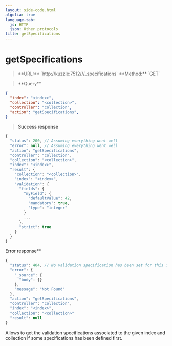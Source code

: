 ```yaml
---
layout: side-code.html
algolia: true
language-tab:
  js: HTTP
  json: Other protocols
title: getSpecifications
---
```


# getSpecifications


<blockquote class="js">
<p>
**URL:** `http://kuzzle:7512/<index>/<collection>/_specifications`  
**Method:** `GET`
</p>
</blockquote>

<blockquote class="json">
<p>
**Query**
</p>
</blockquote>


```json
{
  "index": "<index>",
  "collection": "<collection>",
  "controller": "collection",
  "action": "getSpecifications",
}
```

>**Success response**

```javascript
{
  "status": 200, // Assuming everything went well
  "error": null, // Assuming everything went well
  "action": "getSpecifications",
  "controller": "collection",
  "collection": "<collection>",
  "index": "<index>",
  "result": {
    "collection": "<collection>",
    "index": "<index>",
    "validation": {
      "fields": {
        "myField": {
          "defaultValue": 42,
          "mandatory": true,
          "type": "integer"
        }
        ...
      },
      "strict": true
    }
  }
}
```

Error response**

```javascript
{
  "status": 404, // No validation specification has been set for this index/collection
  "error": {
    "_source": {
      "body": {}
    },
    "message": "Not Found"
  },
  "action": "getSpecifications",
  "controller": "collection",
  "index": "<index>",
  "collection": "<collection>"
  "result": null
}
```

Allows to get the validation specifications associated to the given
index and collection if some specifications has been defined first.
